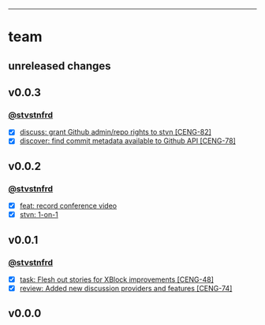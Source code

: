 ---
# team

## unreleased changes

## v0.0.3

### [@stvstnfrd](https://github.com/stvstnfrd/openedx-meta/issues/assigned/stvstnfrd)

- [x] [discuss: grant Github admin/repo rights to stvn [CENG-82]](https://github.com/stvstnfrd/openedx-meta/issues/142)
- [x] [discover: find commit metadata available to Github API [CENG-78]](https://github.com/stvstnfrd/openedx-meta/issues/140)

## v0.0.2

### [@stvstnfrd](https://github.com/stvstnfrd/openedx-meta/issues/assigned/stvstnfrd)

- [x] [feat: record conference video](https://github.com/stvstnfrd/openedx-meta/projects/3#card-60951398)
- [x] [stvn: 1-on-1](https://github.com/stvstnfrd/openedx-meta/projects/3#card-60993251)

## v0.0.1

### [@stvstnfrd](https://github.com/stvstnfrd/openedx-meta/issues/assigned/stvstnfrd)

- [x] [task: Flesh out stories for XBlock improvements [CENG-48]](https://github.com/stvstnfrd/openedx-meta/issues/122)
- [x] [review: Added new discussion providers and features [CENG-74]](https://github.com/stvstnfrd/openedx-meta/issues/119)

## v0.0.0


